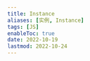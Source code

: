 ```yaml
---
title: Instance
aliases: [实例, Instance]
tags: [JS]
enableToc: true
date: 2022-10-19
lastmod: 2022-10-24
---
```

